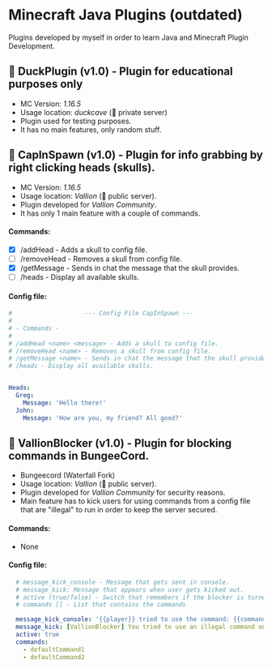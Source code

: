 # Minecraft Java Plugins (outdated)

Plugins developed by myself in order to learn Java and Minecraft Plugin Development. 


## 🔧 DuckPlugin (v1.0) - Plugin for educational purposes only
  - MC Version: *1.16.5*
  - Usage location: *duckcave* (🔐 private server)
  - Plugin used for testing purposes.
  - It has no main features, only random stuff.

## 👹 CapInSpawn (v1.0) - Plugin for info grabbing by right clicking heads (skulls).
  - MC Version: *1.16.5*
  - Usage location: *Vallion* (📢 public server).
  - Plugin developed for *Vallion Community*.
  - It has only 1 main feature with a couple of commands.
#### Commands:

  - [x] /addHead <name> <message> - Adds a skull to config file.
  - [ ] /removeHead <name> - Removes a skull from config file.
  - [x] /getMessage <name> - Sends in chat the message that the skull provides.
  - [ ] /heads - Display all available skulls.
  
#### Config file:
  ```yml
#                    --- Config File CapInSpawn ---
# 
# - Commands -
# 
# /addHead <name> <message> - Adds a skull to config file.
# /removeHead <name> - Removes a skull from config file.
# /getMessage <name> - Sends in chat the message that the skull provides.
# /heads - Display all available skulls.


Heads:
    Greg:
      Message: 'Hello there!'
    John:
      Message: 'How are you, my friend? All good?'

  ```


## 📛 VallionBlocker (v1.0) - Plugin for blocking commands in BungeeCord.
  - Bungeecord (Waterfall Fork)
  - Usage location: *Vallion* (📢 public server).
  - Plugin developed for *Vallion Community* for security reasons.
  - Main feature has to kick users for using commands from a config file that are "illegal" to run in order to keep the server secured.
  
#### Commands:
  - None

#### Config file:
  ```yml
    # message_kick_console - Message that gets sent in console.
    # message_kick: Message that appears when user gets kicked out.
    # active (true/false) - Switch that remembers if the blocker is turned off or on, more precisely, if it's turned on users will get kicked for using the commands from list.
    # commands [] - List that contains the commands
  
    message_kick_console: '{{player}} tried to use the command: {{command}}. Unfortunetly, she/he got stopped, haha idiot.'
    message_kick: [VallionBlocker] You tried to use an illegal command on this server.
    active: true
    commands:
      - defaultCommand1
      - defaultCommand2
  ```
                   

